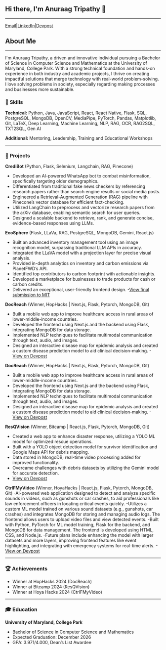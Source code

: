 ## Hi there, I'm Anuraag Tripathy 👋
---
[Email](mailto:anuraagstudy@gmail.com)|[LinkedIn](https://www.linkedin.com/in/anuraagtripathy)|[Devpost](https://devpost.com/anuraagstudy?ref_content=user-portfolio&ref_feature=portfolio&ref_medium=global-nav)

## About Me
---
I'm Anuraag Tripathy, a driven and innovative individual pursuing a Bachelor of Science in Computer Science and Mathematics at the University of Maryland, College Park. With a strong technical foundation and hands-on experience in both industry and academic projects, I thrive on creating impactful solutions that merge technology with real-world problem-solving. I love solving problems in society, especially regarding making processes and businesses more sustainable.



### 🔧 **Skills**

**Technical:** Python, Java, JavaScript, React, React Native, Flask, SQL, PostgreSQL, MongoDB, OpenCV, MediaPipe, PyTorch, Pandas, Matplotlib, Git, LaTeX, Deep Learning, Machine Learning, NLP, RAG, OCR, RAG2SQL, TXT2SQL, Gen AI

**Additional:** Mentoring, Leadership, Training and Educational Workshops

---

### 🚀 **Projects**

**CrediBot** (Python, Flask, Selenium, Langchain, RAG, Pinecone)
- Developed an AI-powered WhatsApp bot to combat misinformation, specifically targeting older demographics.
- Differentiated from traditional fake news checkers by referencing research papers rather than search engine results
or social media posts.
- Engineered a Retrieval-Augmented Generation (RAG) pipeline with Pinecone’s vector database for efficient
fact-checking.
- Utilized LangChain to preprocess and vectorize research papers from the arXiv database, enabling semantic search
for user queries.
- Designed a scalable backend to retrieve, rank, and generate concise, evidence-based responses using LLMs.

**EcoSphere** (Flask, LLaVa, RAG, PostgreSQL, MongoDB, Gemini, React.js)
- Built an advanced inventory management tool using an image recognition model, surpassing traditional LLM APIs in accuracy.
- Integrated the LLaVA model with a projection layer for precise visual analysis.
- Provided in-depth analytics on inventory and carbon emissions via PlanetFWD’s API.
- Identified top contributors to carbon footprint with actionable insights.
- Developed a marketplace for businesses to trade products for cash or carbon credits.
- Delivered an exceptional, user-friendly frontend design.
-[View final submission to MIT](https://docs.google.com/presentation/d/1uR-xF0Jn6-zkjm3K6VvMd-AtJ-c82KWW4c8c1l04I6Q/edit#slide=id.p4)

**DocReach** (Winner, HopHacks | Next.js, Flask, Pytorch, MongoDB, Git)
- Built a mobile web app to improve healthcare access in rural areas of lower-middle-income countries.
- Developed the frontend using Next.js and the backend using Flask, integrating MongoDB for data storage.
- Implemented NLP techniques to facilitate multimodal communication through text, audio, and images.
- Designed an interactive disease map for epidemic analysis and created a custom disease prediction model to aid
clinical decision-making.
-[View on Devpost](https://devpost.com/software/easydoctor)

**DocReach** (Winner, HopHacks | Next.js, Flask, Pytorch, MongoDB, Git)
- Built a mobile web app to improve healthcare access in rural areas of lower-middle-income countries.
- Developed the frontend using Next.js and the backend using Flask, integrating MongoDB for data storage.
- Implemented NLP techniques to facilitate multimodal communication through text, audio, and images.
- Designed an interactive disease map for epidemic analysis and created a custom disease prediction model to aid
clinical decision-making.
-[View on Devpost](https://devpost.com/software/easydoctor)

**ResQVision** (Winner, Bitcamp | React.js, Flask, Pytorch, MongoDB, Git)
- Created a web app to enhance disaster response, utilizing a YOLO ML model for optimized rescue operations.
- Built with a YOLO object detection model for survivor identification and Google Maps API for debris mapping.
- Data stored in MongoDB; real-time video processing added for improved functionality.
- Overcame challenges with debris datasets by utilizing the Gemini model for accurate detection.
- [View on Devpost](https://devpost.com/software/resqvision)

**CtrlFMyVideo** (Winner, HoyaHacks | React.js, Flask, Pytorch, MongoDB, Git)
-AI-powered web application designed to detect and analyze specific sounds in videos, such as gunshots or car crashes, to aid professionals like law enforcement officers in locating critical events quickly.
-Utilizes a custom ML model trained on various sound datasets (e.g., gunshots, car crashes) and integrates MongoDB for storing and managing audio logs. The frontend allows users to upload video files and view detected events.
-Built with Python, PyTorch for ML model training, Flask for the backend, and MongoDB for data management. The frontend is developed using HTML, CSS, and Node.js.
-Future plans include enhancing the model with larger datasets and more layers, improving frontend features like event highlighting, and integrating with emergency systems for real-time alerts.
-[View on Devpost](https://devpost.com/software/ctrl-f-my-audio)


---

### 🏆 **Achievements**
- Winner at HopHacks 2024 (DocReach)
- Winner at Bitcamp 2024 (ResQVision)
- Winner at Hoya Hacks 2024 (CtrlFMyVideo)

---

### 🎓 **Education**

**University of Maryland, College Park**
- Bachelor of Science in Computer Science and Mathematics
- Expected Graduation: December 2026
- GPA: 3.971/4.000, Dean’s List Awardee

